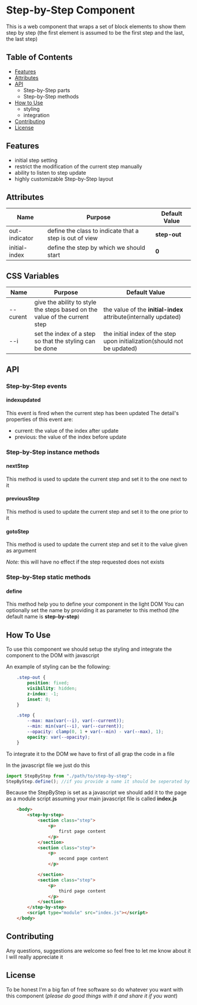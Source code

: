 # Step-by-Step Component
This is a web component that wraps a set of block elements to show them step by step (the first element is assumed to be the first step and the last, the last step)

## Table of Contents
- [Features](\#features)
- [Attributes](\#attributes)
- [API](\#api)
    - Step-by-Step parts
    - Step-by-Step methods
- [How to Use](\#how-to)
    - styling
    - integration
- [Contributing](\#contribution)
- [License](\#license)

## Features
- initial step setting
- restrict the modification of the current step manually
- ability to listen to step update
- highly customizable Step-by-Step layout

## Attributes

| Name | Purpose | Default Value |
| ------| ------- | ------- |
| out-indicator | define the class to indicate that a step is out of view | **step-out** |
| initial-index | define the step by which we should start | **0** |

## CSS Variables

| Name | Purpose | Default Value |
| ---- | ------- |  ------------ |
| --curent | give the ability to style the steps based on the value of the current step | the value of the **initial-index** attribute(internally updated) |
| --i | set the index of a step so that the styling can be done | the initial index of the step upon initialization(should not be updated) |

## API
### Step-by-Step events
#### indexupdated
This event is fired when the current step has been updated
The detail's properties of this event are:

- current: the value of the index after update
- previous: the value of the index before update

### Step-by-Step instance methods
#### nextStep
This method is used to update the current step and set it to the one next to it

#### previousStep
This method is used to update the current step and set it to the one prior to it

#### gotoStep
This method is used to update the current step and set it to the value given as argument

*Note:* this will have no effect if the step requested does not exists

### Step-by-Step static methods

#### define
This method help you to define your component in the light DOM
You can optionally set the name by providing it as parameter to this method (the default name is **step-by-step**)

## How To Use
To use this component we should setup the styling and integrate the component to the DOM with javascript

An example of styling can be the following:
```css
    .step-out {
        position: fixed;
        visibility: hidden;
        z-index: -1;
        inset: 0;
    }

    .step {
        --max: max(var(--i), var(--current));
        --min: min(var(--i), var(--current));
        --opacity: clamp(0, 1 + var(--min) - var(--max), 1);
        opacity: var(--opacity);
    }
```

To integrate it to the DOM we have to first of all grap the code in a file

In the javascript file we just do this
```javascript
import StepByStep from "./path/to/step-by-step";
StepByStep.define(); //if you provide a name it should be seperated by a - ex: my-stepper
```

Because the StepByStep is set as a javascript we should add it to the page as a module script assuming your main javascript file is called **index.js**

```html
    <body>
        <step-by-step>
            <section class="step">
                <p>
                    first page content
                </p>
            </section>
            <section class="step">
                <p>
                    second page content
                </p>

            </section>
            <section class="step">
                <p>
                    third page content
                </p>
            </section>
        </step-by-step>
        <script type="module" src="index.js"></script>
    </body>
```

## Contributing
Any questions, suggestions are welcome so feel free to let me know about it I will really appreciate it

## License
To be honest I'm a big fan of free software so do whatever you want with this component (*please do good things with it and share it if you want*)
